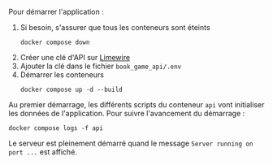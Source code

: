 Pour démarrer l'application :
1. Si besoin, s'assurer que tous les conteneurs sont éteints
   ```
   docker compose down
   ```
2. Créer une clé d'API sur [Limewire](https://limewire.com/u/settings/api-keys)
3. Ajouter la clé dans le fichier `book_game_api/.env`
4. Démarrer les conteneurs
   ```
   docker compose up -d --build
   ```

Au premier démarrage, les différents scripts du conteneur `api` vont initialiser les données de l'application.
Pour suivre l'avancement du démarrage :
```
docker compose logs -f api
```

Le serveur est pleinement démarré quand le message `Server running on port ...` est affiché.